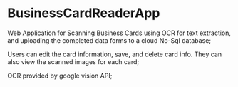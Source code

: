 # BusinessCardReaderApp
Web Application for Scanning Business Cards using OCR for text extraction, and uploading the completed data forms to a cloud No-Sql database;

Users can edit the card information, save, and delete card info. They can also view the scanned images for each card;

OCR provided by google vision API;